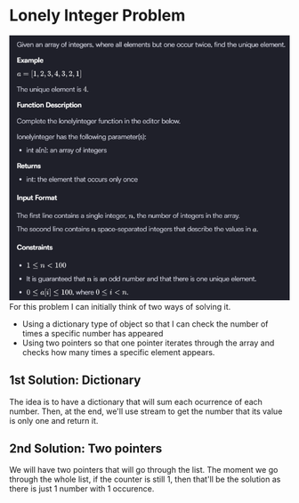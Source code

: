 # Lonely Integer Problem
![Exercise Image](./image.png)
For this problem I can initially think of two ways of solving it.
- Using a dictionary type of object so that I can check the number of times a specific number has appeared
- Using two pointers so that one pointer iterates through the array and checks how many times a specific element appears.

## 1st Solution: Dictionary
The idea is to have a dictionary that will sum each ocurrence of each number. Then, at the end, we'll use  stream to get the number that its value is only one and return it.
## 2nd Solution: Two pointers
We will have two pointers that will go through the list. The moment we go through the whole list, if the counter is still 1, then that'll be the solution as there is just 1 number with 1 occurence.